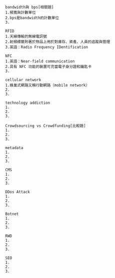 ```
bandwidth與 bps[相關題]
1.頻寬與計數單位
2.bps是bandwidth的計數單位
3.
``````````
```
RFID
1.天線傳輸的無線電訊號
2.射頻標籤附著於物品上用於對庫存、資產、人員的追蹤與管理
3.英語：Radio Frequency IDentification
``````````
`````
NFC
1.英語：Near-field communication
2.具有 NFC 功能的裝置可充當電子身分證和鑰匙卡
3.
``````````
```
cellular network
1.蜂巢式網路又稱行動網路（mobile network）
2.
3.
``````````
````
technology addiction
1.
2.
3.
``````````
```
Crowdsourcing vs Crowdfunding[比較題]
1.
2.
3.
``````````
```
metadata
1.
2.
3.
``````````
```
CMS
1.
2.
3.
``````````
```
DDos Attack
1.
2.
3.
``````````
```
Botnet
1.
2.
3.
``````````
```
RWD
1.
2.
3.
``````````
```
SEO
1.
2.
3.
``````````
